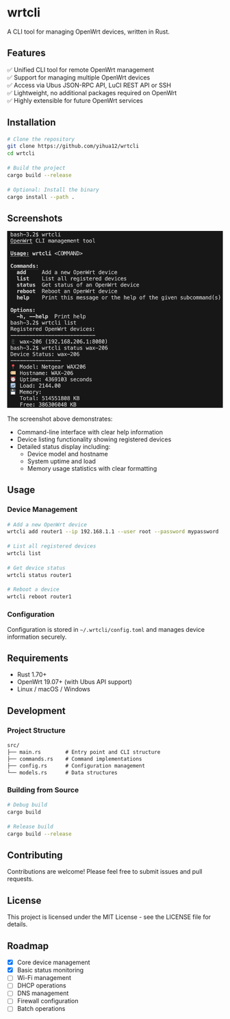 # wrtcli

A CLI tool for managing OpenWrt devices, written in Rust.

## Features

✅ Unified CLI tool for remote OpenWrt management  
✅ Support for managing multiple OpenWrt devices  
✅ Access via Ubus JSON-RPC API, LuCI REST API or SSH  
✅ Lightweight, no additional packages required on OpenWrt  
✅ Highly extensible for future OpenWrt services

## Installation

```bash
# Clone the repository
git clone https://github.com/yihua12/wrtcli
cd wrtcli

# Build the project
cargo build --release

# Optional: Install the binary
cargo install --path .
```

## Screenshots

![wrtcli execution example](docs/screenshots/wrtcli_execution.png)

The screenshot above demonstrates:
- Command-line interface with clear help information
- Device listing functionality showing registered devices
- Detailed status display including:
  - Device model and hostname
  - System uptime and load
  - Memory usage statistics with clear formatting

## Usage

### Device Management

```bash
# Add a new OpenWrt device
wrtcli add router1 --ip 192.168.1.1 --user root --password mypassword

# List all registered devices
wrtcli list

# Get device status
wrtcli status router1

# Reboot a device
wrtcli reboot router1
```

### Configuration

Configuration is stored in `~/.wrtcli/config.toml` and manages device information securely.

## Requirements

- Rust 1.70+
- OpenWrt 19.07+ (with Ubus API support)
- Linux / macOS / Windows

## Development

### Project Structure

```
src/
├── main.rs        # Entry point and CLI structure
├── commands.rs    # Command implementations
├── config.rs      # Configuration management
└── models.rs      # Data structures
```

### Building from Source

```bash
# Debug build
cargo build

# Release build
cargo build --release
```

## Contributing

Contributions are welcome! Please feel free to submit issues and pull requests.

## License

This project is licensed under the MIT License - see the LICENSE file for details.

## Roadmap

- [x] Core device management
- [x] Basic status monitoring
- [ ] Wi-Fi management
- [ ] DHCP operations
- [ ] DNS management
- [ ] Firewall configuration
- [ ] Batch operations
